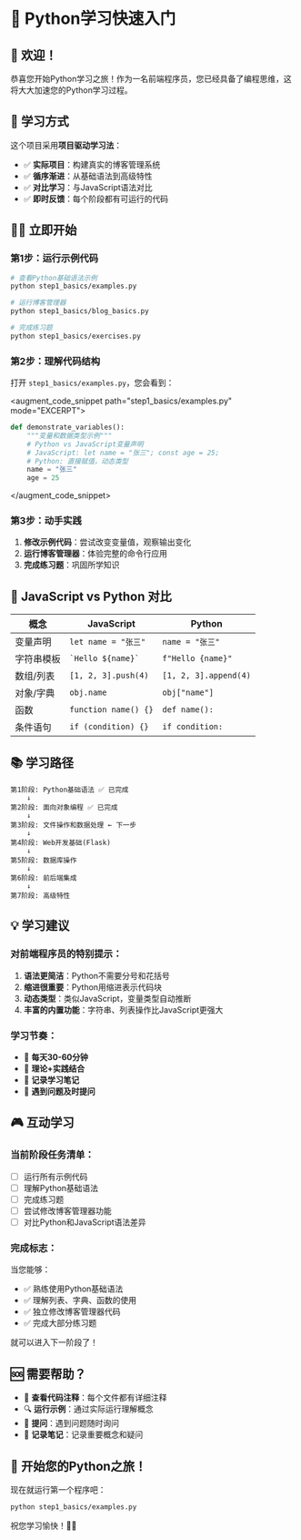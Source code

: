 # 🚀 Python学习快速入门

## 👋 欢迎！

恭喜您开始Python学习之旅！作为一名前端程序员，您已经具备了编程思维，这将大大加速您的Python学习过程。

## 🎯 学习方式

这个项目采用**项目驱动学习法**：
- ✅ **实际项目**：构建真实的博客管理系统
- ✅ **循序渐进**：从基础语法到高级特性
- ✅ **对比学习**：与JavaScript语法对比
- ✅ **即时反馈**：每个阶段都有可运行的代码

## 🏃‍♂️ 立即开始

### 第1步：运行示例代码
```bash
# 查看Python基础语法示例
python step1_basics/examples.py

# 运行博客管理器
python step1_basics/blog_basics.py

# 完成练习题
python step1_basics/exercises.py
```

### 第2步：理解代码结构
打开 `step1_basics/examples.py`，您会看到：

<augment_code_snippet path="step1_basics/examples.py" mode="EXCERPT">
````python
def demonstrate_variables():
    """变量和数据类型示例"""
    # Python vs JavaScript变量声明
    # JavaScript: let name = "张三"; const age = 25;
    # Python: 直接赋值，动态类型
    name = "张三"
    age = 25
````
</augment_code_snippet>

### 第3步：动手实践
1. **修改示例代码**：尝试改变变量值，观察输出变化
2. **运行博客管理器**：体验完整的命令行应用
3. **完成练习题**：巩固所学知识

## 🔄 JavaScript vs Python 对比

| 概念 | JavaScript | Python |
|------|------------|--------|
| 变量声明 | `let name = "张三"` | `name = "张三"` |
| 字符串模板 | `` `Hello ${name}` `` | `f"Hello {name}"` |
| 数组/列表 | `[1, 2, 3].push(4)` | `[1, 2, 3].append(4)` |
| 对象/字典 | `obj.name` | `obj["name"]` |
| 函数 | `function name() {}` | `def name():` |
| 条件语句 | `if (condition) {}` | `if condition:` |

## 📚 学习路径

```
第1阶段: Python基础语法 ✅ 已完成
    ↓
第2阶段: 面向对象编程 ✅ 已完成
    ↓
第3阶段: 文件操作和数据处理 ← 下一步
    ↓
第4阶段: Web开发基础(Flask)
    ↓
第5阶段: 数据库操作
    ↓
第6阶段: 前后端集成
    ↓
第7阶段: 高级特性
```

## 💡 学习建议

### 对前端程序员的特别提示：

1. **语法更简洁**：Python不需要分号和花括号
2. **缩进很重要**：Python用缩进表示代码块
3. **动态类型**：类似JavaScript，变量类型自动推断
4. **丰富的内置功能**：字符串、列表操作比JavaScript更强大

### 学习节奏：
- 🎯 **每天30-60分钟**
- 🔄 **理论+实践结合**
- 📝 **记录学习笔记**
- 🤝 **遇到问题及时提问**

## 🎮 互动学习

### 当前阶段任务清单：
- [ ] 运行所有示例代码
- [ ] 理解Python基础语法
- [ ] 完成练习题
- [ ] 尝试修改博客管理器功能
- [ ] 对比Python和JavaScript语法差异

### 完成标志：
当您能够：
- ✅ 熟练使用Python基础语法
- ✅ 理解列表、字典、函数的使用
- ✅ 独立修改博客管理器代码
- ✅ 完成大部分练习题

就可以进入下一阶段了！

## 🆘 需要帮助？

- 📖 **查看代码注释**：每个文件都有详细注释
- 🔍 **运行示例**：通过实际运行理解概念
- 💬 **提问**：遇到问题随时询问
- 📝 **记录笔记**：记录重要概念和疑问

## 🎉 开始您的Python之旅！

现在就运行第一个程序吧：

```bash
python step1_basics/examples.py
```

祝您学习愉快！🐍✨
